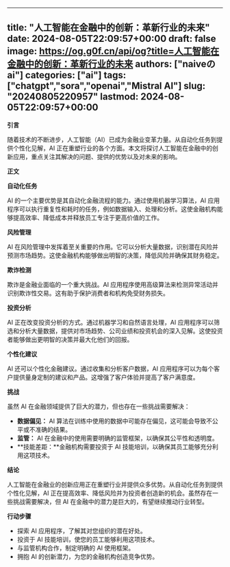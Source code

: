 
---
title: "人工智能在金融中的创新：革新行业的未来"
date: 2024-08-05T22:09:57+00:00
draft: false
image: https://og.g0f.cn/api/og?title=人工智能在金融中的创新：革新行业的未来
authors: ["naiveのai"]
categories: ["ai"]
tags: ["chatgpt","sora","openai","Mistral AI"]
slug: "20240805220957"
lastmod: 2024-08-05T22:09:57+00:00
---
**引言**

随着技术的不断进步，人工智能（AI）已成为金融业变革力量。从自动化任务到提供个性化见解，AI 正在重塑行业的各个方面。本文将探讨人工智能在金融中的创新应用，重点关注其解决的问题、提供的优势以及对未来的影响。

**正文**

**自动化任务**

AI 的一个主要优势是其自动化金融流程的能力。通过使用机器学习算法，AI 应用程序可以执行重复性和耗时的任务，例如数据输入、处理和分析。这使金融机构能够提高效率、降低成本并释放员工专注于更高价值的工作。

**风险管理**

AI 在风险管理中发挥着至关重要的作用。它可以分析大量数据，识别潜在风险并预测市场趋势。这使金融机构能够做出明智的决策，降低风险并确保其财务稳定。

**欺诈检测**

欺诈是金融业面临的一个重大挑战。AI 应用程序使用高级算法来检测异常活动并识别欺诈性交易。这有助于保护消费者和机构免受财务损失。

**投资分析**

AI 正在改变投资分析的方式。通过机器学习和自然语言处理，AI 应用程序可以筛选和分析大量数据，提供对市场趋势、公司业绩和投资机会的深入见解。这使投资者能够做出更明智的决策并最大化他们的回报。

**个性化建议**

AI 还可以个性化金融建议。通过收集和分析客户数据，AI 应用程序可以为每个客户提供量身定制的建议和产品。这增强了客户体验并提高了客户满意度。

**挑战**

虽然 AI 在金融领域提供了巨大的潜力，但也存在一些挑战需要解决：

* **数据偏见：** AI 算法在训练中使用的数据中可能存在偏见，这可能会导致不公平或不准确的结果。
* **监管：** AI 在金融中的使用需要明确的监管框架，以确保其公平性和透明度。
* **技能差距：**金融机构需要投资于 AI 技能培训，以确保其员工能够充分利用这项技术。

**结论**

人工智能在金融业的创新应用正在重塑行业并提供众多优势。从自动化任务到提供个性化见解，AI 正在提高效率、降低风险并为投资者创造新的机会。虽然存在一些挑战需要解决，但 AI 在金融中的潜力是巨大的，有望继续推动行业转型。

**行动步骤**

* 探索 AI 应用程序，了解其对您组织的潜在好处。
* 投资于 AI 技能培训，使您的员工能够利用这项技术。
* 与监管机构合作，制定明确的 AI 使用框架。
* 拥抱 AI 的创新潜力，为您的金融机构创造竞争优势。